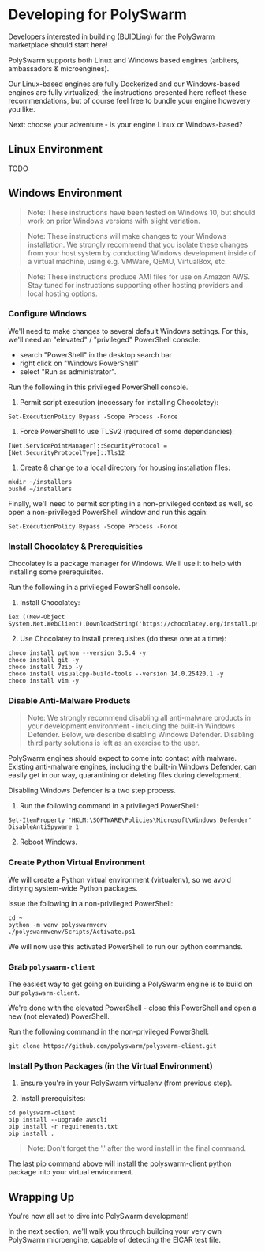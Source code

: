 # Developing for PolySwarm

Developers interested in building (BUIDLing) for the PolySwarm marketplace should start here!

PolySwarm supports both Linux and Windows based engines (arbiters, ambassadors & microengines).

Our Linux-based engines are fully Dockerized and our Windows-based engines are fully virtualized; the instructions presented here reflect these recommendations, but of course feel free to bundle your engine howevery you like.

Next: choose your adventure - is your engine Linux or Windows-based?


## Linux Environment

TODO


## Windows Environment

> Note: These instructions have been tested on Windows 10, but should work on prior Windows versions with slight variation.

> Note: These instructions will make changes to your Windows installation. We strongly recommend that you isolate these changes from your host system by conducting Windows development inside of a virtual machine, using e.g. VMWare, QEMU, VirtualBox, etc.

> Note: These instructions produce AMI files for use on Amazon AWS. Stay tuned for instructions supporting other hosting providers and local hosting options.


### Configure Windows

We'll need to make changes to several default Windows settings.
For this, we'll need an "elevated" / "privileged" PowerShell console:
- search "PowerShell" in the desktop search bar
- right click on "Windows PowerShell"
- select "Run as administrator". 

Run the following in this privileged PowerShell console.

1. Permit script execution (necessary for installing Chocolatey):

```
Set-ExecutionPolicy Bypass -Scope Process -Force
```

1. Force PowerShell to use TLSv2 (required of some dependancies):

```
[Net.ServicePointManager]::SecurityProtocol = [Net.SecurityProtocolType]::Tls12
```

1. Create & change to a local directory for housing installation files:

```
mkdir ~/installers
pushd ~/installers
```

Finally, we'll need to permit scripting in a non-privileged context as well, so open a non-privileged PowerShell window and run this again:
```
Set-ExecutionPolicy Bypass -Scope Process -Force
```

### Install Chocolatey & Prerequisities

Chocolatey is a package manager for Windows.
We'll use it to help with installing some prerequisites.

Run the following in a privileged PowerShell console.

1. Install Chocolatey:

```
iex ((New-Object System.Net.WebClient).DownloadString('https://chocolatey.org/install.ps1'))
```

2. Use Chocolatey to install prerequisites (do these one at a time):

```
choco install python --version 3.5.4 -y
choco install git -y
choco install 7zip -y
choco install visualcpp-build-tools --version 14.0.25420.1 -y
choco install vim -y
```

### Disable Anti-Malware Products

> Note: We strongly recommend disabling all anti-malware products in your development environment - including the built-in Windows Defender. Below, we describe disabling Windows Defender. Disabling third party solutions is left as an exercise to the user.

PolySwarm engines should expect to come into contact with malware.
Existing anti-malware engines, including the built-in Windows Defender, can easily get in our way, quarantining or deleting files during development.

Disabling Windows Defender is a two step process.

1. Run the following command in a privileged PowerShell:

```
Set-ItemProperty 'HKLM:\SOFTWARE\Policies\Microsoft\Windows Defender' DisableAntiSpyware 1
```

2. Reboot Windows.


### Create Python Virtual Environment

We will create a Python virtual environment (virtualenv), so we avoid dirtying system-wide Python packages.

Issue the following in a non-privileged PowerShell:

```
cd ~
python -m venv polyswarmvenv
./polyswarmvenv/Scripts/Activate.ps1
```

We will now use this activated PowerShell to run our python commands.


### Grab `polyswarm-client`

The easiest way to get going on building a PolySwarm engine is to build on our `polyswarm-client`.

We're done with the elevated PowerShell - close this PowerShell and open a new (not elevated) PowerShell.

Run the following command in the non-privileged PowerShell:

```
git clone https://github.com/polyswarm/polyswarm-client.git
```

### Install Python Packages (in the Virtual Environment)

1. Ensure you're in your PolySwarm virtualenv (from previous step).

2. Install prerequisites:
```
cd polyswarm-client
pip install --upgrade awscli
pip install -r requirements.txt
pip install .
```

> Note: Don't forget the '.' after the word install in the final command.

The last pip command above will install the polyswarm-client python package into your virtual environment.


## Wrapping Up

You're now all set to dive into PolySwarm development!

In the next section, we'll walk you through building your very own PolySwarm microengine, capable of detecting the EICAR test file.
